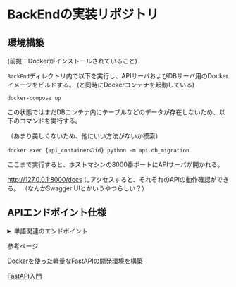 # BackEndの実装リポジトリ

## 環境構築

(前提：Dockerがインストールされていること)

`BackEnd`ディレクトリ内で以下を実行し、APIサーバおよびDBサーバ用のDockerイメージをビルドする。
(と同時にDockerコンテナを起動している)
```
docker-compose up
```

この状態ではまだDBコンテナ内にテーブルなどのデータが存在しないため、以下のコマンドを実行する。

（あまり美しくないため、他にいい方法がないか模索）
```
docker exec {api_containerのid} python -m api.db_migration
```

ここまで実行すると、ホストマシンの8000番ポートにAPIサーバが開かれる。

http://127.0.0.1:8000/docs にアクセスすると、それぞれのAPIの動作確認ができる。
（なんかSwagger UIとかいうやつらしい？）

## APIエンドポイント仕様

<details>
<summary>単語関連のエンドポイント</summary>

### 全単語を取得
- HTTPメソッド：GET
- エンドポイント：`/word_list`
- レスポンス例

```
[
  {
    "id": 1,
    "English_word": "changed",
    "Japanese_word": "変更されました",
    "level": 1
  },
  {
    "id": 3,
    "English_word": "hello",
    "Japanese_word": "こんにちは",
    "level": 1
  }
]
```

### 新しい単語を追加
- HTTPメソッド； POST
- エンドポイント： `word_list`
- リクエストボディ例：
```
{
  "English_word": "hello",
  "Japanese_word": "こんにちは",
  "level": 1
}
```
- レスポンス例：

```
{
  "English_word": "hello",
  "Japanese_word": "こんにちは",
  "level": 1,
  "id": 1
}
```

### 既存の単語を編集（あまり使わないかも）
- HTTPメソッド； PUT
- エンドポイント： `word_list/{word_id}`
- リクエストボディ例：
```
{
  "English_word": "changed",
  "Japanese_word": "変更",
  "level": 1
}
```
- レスポンス例：

```
{
  "English_word": "changed",
  "Japanese_word": "変更されました",
  "level": 1,
  "id": 1
}
```

### 単語を削除
- HTTPメソッド: DELETE
- エンドポイント： `word_list/{word_id}`

</details>

参考ページ

[Dockerを使った軽量なFastAPIの開発環境を構築](https://qiita.com/satto_sann/items/fcd3832a1fea2c607b85)

[FastAPI入門](https://zenn.dev/sh0nk/books/537bb028709ab9)
